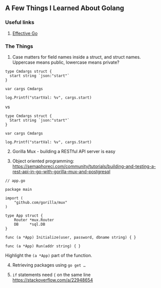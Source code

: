 ## A Few Things I Learned About Golang

### Useful links

1. [Effective Go](https://golang.org/doc/effective_go.html)

### The Things

1. Case matters for field names inside a struct, and struct names. Uppercase means public, lowercase means private?


```
type Cmdargs struct {
  start string `json:"start"`
}

var cargs Cmdargs

log.Printf("startVal: %v", cargs.start)
```

vs

```
type Cmdargs struct {
  Start string `json:"start"`
}

var cargs Cmdargs

log.Printf("startVal: %v", cargs.Start)
```

2. Gorilla Mux - building a RESTful API server is easy


3. Object oriented programming: https://semaphoreci.com/community/tutorials/building-and-testing-a-rest-api-in-go-with-gorilla-mux-and-postgresql

```
// app.go

package main

import (
    "github.com/gorilla/mux"
)

type App struct {
    Router *mux.Router
    DB     *sql.DB
}

func (a *App) Initialize(user, password, dbname string) { }

func (a *App) Run(addr string) { }
```

Highlight the `(a *App)` part of the function.

4. Retrieving packages using `go get …`

5. `if` statements need `{` on the same line
https://stackoverflow.com/a/22948654

